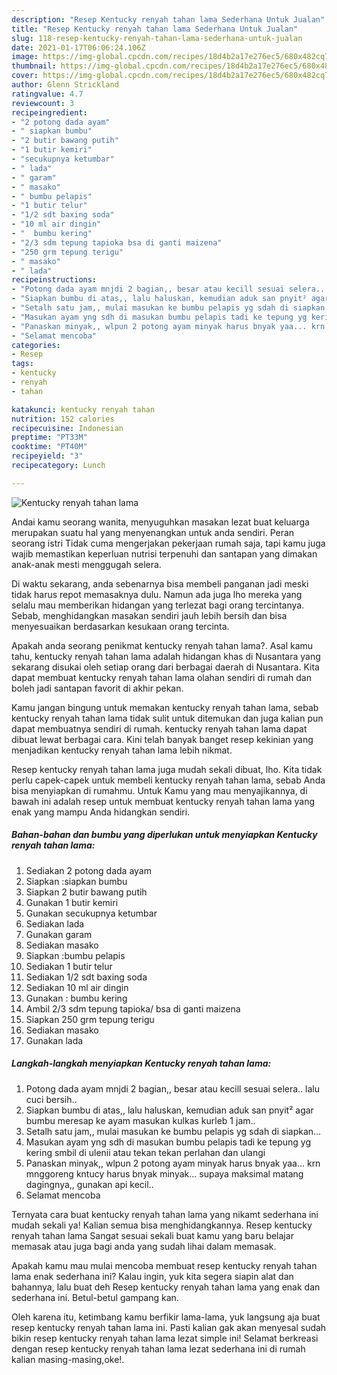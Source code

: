 ```yaml
---
description: "Resep Kentucky renyah tahan lama Sederhana Untuk Jualan"
title: "Resep Kentucky renyah tahan lama Sederhana Untuk Jualan"
slug: 118-resep-kentucky-renyah-tahan-lama-sederhana-untuk-jualan
date: 2021-01-17T06:06:24.106Z
image: https://img-global.cpcdn.com/recipes/18d4b2a17e276ec5/680x482cq70/kentucky-renyah-tahan-lama-foto-resep-utama.jpg
thumbnail: https://img-global.cpcdn.com/recipes/18d4b2a17e276ec5/680x482cq70/kentucky-renyah-tahan-lama-foto-resep-utama.jpg
cover: https://img-global.cpcdn.com/recipes/18d4b2a17e276ec5/680x482cq70/kentucky-renyah-tahan-lama-foto-resep-utama.jpg
author: Glenn Strickland
ratingvalue: 4.7
reviewcount: 3
recipeingredient:
- "2 potong dada ayam"
- " siapkan bumbu"
- "2 butir bawang putih"
- "1 butir kemiri"
- "secukupnya ketumbar"
- " lada"
- " garam"
- " masako"
- " bumbu pelapis"
- "1 butir telur"
- "1/2 sdt baxing soda"
- "10 ml air dingin"
- "  bumbu kering"
- "2/3 sdm tepung tapioka bsa di ganti maizena"
- "250 grm tepung terigu"
- " masako"
- " lada"
recipeinstructions:
- "Potong dada ayam mnjdi 2 bagian,, besar atau kecill sesuai selera.. lalu cuci bersih.."
- "Siapkan bumbu di atas,, lalu haluskan, kemudian aduk san pnyit² agar bumbu meresap ke ayam masukan kulkas kurleb 1 jam.."
- "Setalh satu jam,, mulai masukan ke bumbu pelapis yg sdah di siapkan..."
- "Masukan ayam yng sdh di masukan bumbu pelapis tadi ke tepung yg kering smbil di ulenii atau tekan tekan perlahan dan ulangi"
- "Panaskan minyak,, wlpun 2 potong ayam minyak harus bnyak yaa... krn mnggoreng kntucy harus bnyak minyak... supaya maksimal matang dagingnya,, gunakan api kecil.."
- "Selamat mencoba"
categories:
- Resep
tags:
- kentucky
- renyah
- tahan

katakunci: kentucky renyah tahan 
nutrition: 152 calories
recipecuisine: Indonesian
preptime: "PT33M"
cooktime: "PT40M"
recipeyield: "3"
recipecategory: Lunch

---
```



![Kentucky renyah tahan lama](https://img-global.cpcdn.com/recipes/18d4b2a17e276ec5/680x482cq70/kentucky-renyah-tahan-lama-foto-resep-utama.jpg)

Andai kamu seorang wanita, menyuguhkan masakan lezat buat keluarga merupakan suatu hal yang menyenangkan untuk anda sendiri. Peran seorang istri Tidak cuma mengerjakan pekerjaan rumah saja, tapi kamu juga wajib memastikan keperluan nutrisi terpenuhi dan santapan yang dimakan anak-anak mesti menggugah selera.

Di waktu  sekarang, anda sebenarnya bisa membeli panganan jadi meski tidak harus repot memasaknya dulu. Namun ada juga lho mereka yang selalu mau memberikan hidangan yang terlezat bagi orang tercintanya. Sebab, menghidangkan masakan sendiri jauh lebih bersih dan bisa menyesuaikan berdasarkan kesukaan orang tercinta. 



Apakah anda seorang penikmat kentucky renyah tahan lama?. Asal kamu tahu, kentucky renyah tahan lama adalah hidangan khas di Nusantara yang sekarang disukai oleh setiap orang dari berbagai daerah di Nusantara. Kita dapat membuat kentucky renyah tahan lama olahan sendiri di rumah dan boleh jadi santapan favorit di akhir pekan.

Kamu jangan bingung untuk memakan kentucky renyah tahan lama, sebab kentucky renyah tahan lama tidak sulit untuk ditemukan dan juga kalian pun dapat membuatnya sendiri di rumah. kentucky renyah tahan lama dapat dibuat lewat berbagai cara. Kini telah banyak banget resep kekinian yang menjadikan kentucky renyah tahan lama lebih nikmat.

Resep kentucky renyah tahan lama juga mudah sekali dibuat, lho. Kita tidak perlu capek-capek untuk membeli kentucky renyah tahan lama, sebab Anda bisa menyiapkan di rumahmu. Untuk Kamu yang mau menyajikannya, di bawah ini adalah resep untuk membuat kentucky renyah tahan lama yang enak yang mampu Anda hidangkan sendiri.

<!--inarticleads1-->

##### Bahan-bahan dan bumbu yang diperlukan untuk menyiapkan Kentucky renyah tahan lama:

1. Sediakan 2 potong dada ayam
1. Siapkan  :siapkan bumbu
1. Siapkan 2 butir bawang putih
1. Gunakan 1 butir kemiri
1. Gunakan secukupnya ketumbar
1. Sediakan  lada
1. Gunakan  garam
1. Sediakan  masako
1. Siapkan  :bumbu pelapis
1. Sediakan 1 butir telur
1. Sediakan 1/2 sdt baxing soda
1. Sediakan 10 ml air dingin
1. Gunakan  : bumbu kering
1. Ambil 2/3 sdm tepung tapioka/ bsa di ganti maizena
1. Siapkan 250 grm tepung terigu
1. Sediakan  masako
1. Gunakan  lada




<!--inarticleads2-->

##### Langkah-langkah menyiapkan Kentucky renyah tahan lama:

1. Potong dada ayam mnjdi 2 bagian,, besar atau kecill sesuai selera.. lalu cuci bersih..
1. Siapkan bumbu di atas,, lalu haluskan, kemudian aduk san pnyit² agar bumbu meresap ke ayam masukan kulkas kurleb 1 jam..
1. Setalh satu jam,, mulai masukan ke bumbu pelapis yg sdah di siapkan...
1. Masukan ayam yng sdh di masukan bumbu pelapis tadi ke tepung yg kering smbil di ulenii atau tekan tekan perlahan dan ulangi
1. Panaskan minyak,, wlpun 2 potong ayam minyak harus bnyak yaa... krn mnggoreng kntucy harus bnyak minyak... supaya maksimal matang dagingnya,, gunakan api kecil..
1. Selamat mencoba




Ternyata cara buat kentucky renyah tahan lama yang nikamt sederhana ini mudah sekali ya! Kalian semua bisa menghidangkannya. Resep kentucky renyah tahan lama Sangat sesuai sekali buat kamu yang baru belajar memasak atau juga bagi anda yang sudah lihai dalam memasak.

Apakah kamu mau mulai mencoba membuat resep kentucky renyah tahan lama enak sederhana ini? Kalau ingin, yuk kita segera siapin alat dan bahannya, lalu buat deh Resep kentucky renyah tahan lama yang enak dan sederhana ini. Betul-betul gampang kan. 

Oleh karena itu, ketimbang kamu berfikir lama-lama, yuk langsung aja buat resep kentucky renyah tahan lama ini. Pasti kalian gak akan menyesal sudah bikin resep kentucky renyah tahan lama lezat simple ini! Selamat berkreasi dengan resep kentucky renyah tahan lama lezat sederhana ini di rumah kalian masing-masing,oke!.

